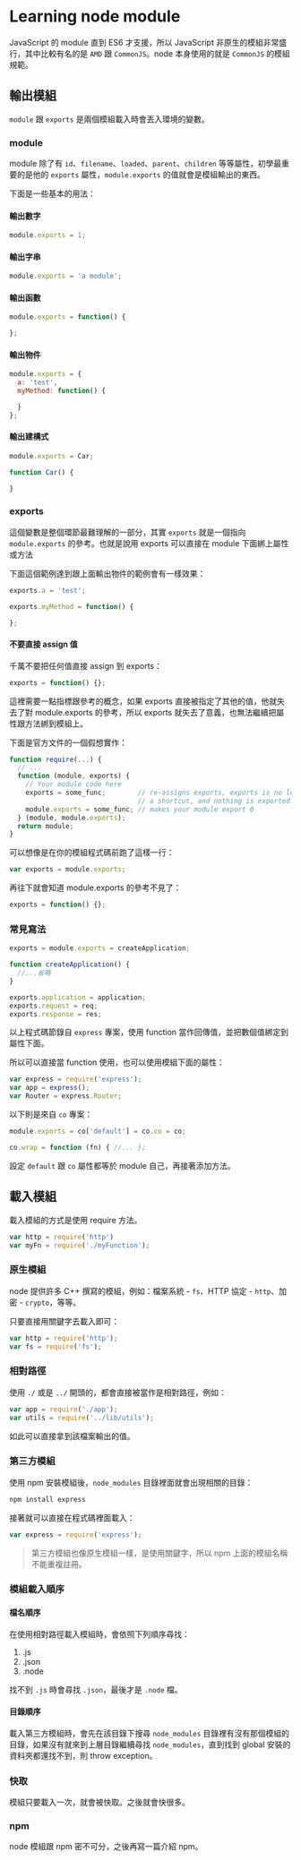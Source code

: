 # Learning node module

JavaScript 的 module 直到 ES6 才支援，所以 JavaScript 非原生的模組非常盛行，其中比較有名的是 `AMD` 跟 `CommonJS`。node 本身使用的就是 `CommonJS` 的模組規範。

## 輸出模組

`module` 跟 `exports` 是兩個模組載入時會丟入環境的變數。

### module

module 除了有 `id`、`filename`、`loaded`、`parent`、`children` 等等屬性，初學最重要的是他的 `exports` 屬性，`module.exports` 的值就會是模組輸出的東西。

下面是一些基本的用法：

#### 輸出數字

```js
module.exports = 1;
```

#### 輸出字串

```js
module.exports = 'a module';
```

#### 輸出函數

```js
module.exports = function() {

};
```

#### 輸出物件

```js
module.exports = {
  a: 'test',
  myMethod: function() {

  }
};
```

#### 輸出建構式

```js
module.exports = Car;

function Car() {

}
```

### exports

這個變數是整個環節最難理解的一部分，其實 `exports` 就是一個指向 `module.exports` 的參考。也就是說用 exports 可以直接在 module 下面綁上屬性或方法

下面這個範例達到跟上面輸出物件的範例會有一樣效果：

```js
exports.a = 'test';

exports.myMethod = function() {

};
```

#### 不要直接 assign 值

千萬不要把任何值直接 assign 到 exports：

```js
exports = function() {};
```

這裡需要一點指標跟參考的概念，如果 exports 直接被指定了其他的值，他就失去了對 module.exports 的參考，所以 exports 就失去了意義，也無法繼續把屬性跟方法綁到模組上。

下面是官方文件的一個假想實作：

```js
function require(...) {
  // ...
  function (module, exports) {
    // Your module code here
    exports = some_func;        // re-assigns exports, exports is no longer
                                // a shortcut, and nothing is exported.
    module.exports = some_func; // makes your module export 0
  } (module, module.exports);
  return module;
}
```

可以想像是在你的模組程式碼前跑了這樣一行：

```js
var exports = module.exports;
```

再往下就會知道 module.exports 的參考不見了：

```js
exports = function() {};
```

### 常見寫法

```js
exports = module.exports = createApplication;

function createApplication() {
  //...省略
}

exports.application = application;
exports.request = req;
exports.response = res;
```

以上程式碼節錄自 `express` 專案，使用 function 當作回傳值，並把數個值綁定到屬性下面。

所以可以直接當 function 使用，也可以使用模組下面的屬性：

```js
var express = require('express');
var app = express();
var Router = express.Router;
```

以下則是來自 `co` 專案：

```js
module.exports = co['default'] = co.co = co;

co.wrap = function (fn) { //... };
```

設定 `default` 跟 `co` 屬性都等於 module 自己，再接著添加方法。

## 載入模組

載入模組的方式是使用 require 方法。

```js
var http = require('http')
var myFn = require('./myFunction');
```

### 原生模組

node 提供許多 C++ 撰寫的模組，例如：檔案系統 - `fs`、HTTP 協定 - `http`、加密 - `crypto`，等等。

只要直接用關鍵字去載入即可：

```js
var http = require('http');
var fs = require('fs');
```

### 相對路徑

使用 `./` 或是 `../` 開頭的，都會直接被當作是相對路徑，例如：

```js
var app = require('./app');
var utils = require('../lib/utils');
```

如此可以直接拿到該檔案輸出的值。

### 第三方模組

使用 npm 安裝模組後，`node_modules` 目錄裡面就會出現相關的目錄：

```bash
npm install express
```

接著就可以直接在程式碼裡面載入：

```js
var express = require('express');
```

> 第三方模組也像原生模組一樣，是使用關鍵字，所以 npm 上面的模組名稱不能重複註冊。

### 模組載入順序

#### 檔名順序

在使用相對路徑載入模組時，會依照下列順序尋找：

1. .js
2. .json
3. .node

找不到 `.js` 時會尋找 `.json`，最後才是 `.node` 檔。

#### 目錄順序

載入第三方模組時，會先在該目錄下搜尋 `node_modules` 目錄裡有沒有那個模組的目錄，如果沒有就來到上層目錄繼續尋找 `node_modules`，直到找到 global 安裝的資料夾都還找不到，則 throw exception。

### 快取

模組只要載入一次，就會被快取。之後就會快很多。

### npm

node 模組跟 npm 密不可分，之後再寫一篇介紹 npm。
